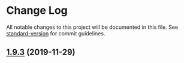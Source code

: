 # Change Log

All notable changes to this project will be documented in this file. See [standard-version](https://github.com/conventional-changelog/standard-version) for commit guidelines.

## [1.9.3](https://github.com/panva/jose/compare/v1.9.2...v1.9.3) (2019-11-29)
